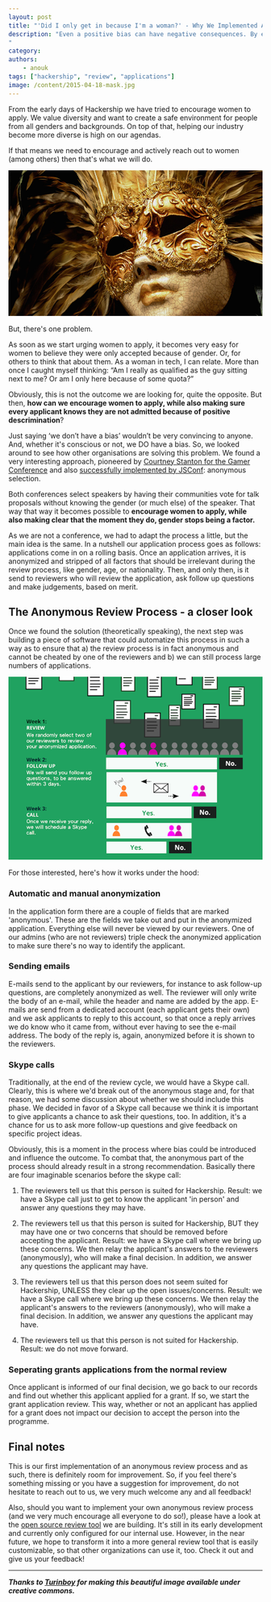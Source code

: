 ```yaml
---
layout: post
title: "'Did I only get in because I'm a woman?' - Why We Implemented An Anonymous Review Process"
description: "Even a positive bias can have negative consequences. By encouraging woman to apply for Hackership we may give the false impression that we accept women into the programme only because of their gender. To combat this notion we implemented an anonymous review process. Here's how we did that.
"
category:
authors:
    - anouk
tags: ["hackership", "review", "applications"]
image: /content/2015-04-18-mask.jpg
---
```


From the early days of Hackership we have tried to encourage women to apply. We value diversity and want to create a safe environment for people from all genders and backgrounds. On top of that, helping our industry become more diverse is high on our agendas.

If that means we need to encourage and actively reach out to women (among others) then that's what we will do.

![Anonymous Reviews](/content/2015-04-18-mask.jpg)

But, there's one problem.

As soon as we start urging women to apply, it becomes very easy for women to believe they were only accepted because of gender. Or, for others to think that about them. As a woman in tech, I can relate. More than once I caught myself thinking: “Am I really as qualified as the guy sitting next to me? Or am I only here because of some quota?”

Obviously, this is not the outcome we are looking for, quite the opposite. But then, **how can we encourage women to apply, while also making sure every applicant knows they are not admitted because of positive descrimination**?

Just saying ‘we don’t have a bias’ wouldn’t be very convincing to anyone. And, whether it's conscious or not, we DO have a bias. So, we looked around to see how other organisations are solving this problem. We found a very interesting approach, pioneered by [Courtney Stanton for the Gamer Conference](http://geekfeminism.org/2012/05/21/how-i-got-50-women-speakers-at-my-tech-conference/) and also [successfully implemented by JSConf](http://2012.jsconf.eu/2012/09/17/beating-the-odds-how-we-got-25-percent-women-speakers.html): anonymous selection.

Both conferences select speakers by having their communities vote for talk proposals without knowing the gender (or much else) of the speaker. That way that way it becomes possible to **encourage women to apply, while also making clear that the moment they do, gender stops being a factor.**

As we are not a conference, we had to adapt the process a little, but the main idea is the same. In a nutshell our application process goes as follows: applications come in on a rolling basis. Once an application arrives, it is anonymized and stripped of all factors that should be irrelevant during the review process, like gender, age, or nationality. Then, and only then, is it send to reviewers who will review the application, ask follow up questions and make judgements, based on merit.

## The Anonymous Review Process - a closer look
Once we found the solution (theoretically speaking), the next step was building a piece of software that could automatize this process in such a way as to ensure that a) the review process is in fact anonymous and cannot be cheated by one of the reviewers and b) we can still process large numbers of applications.

![Application Process](/content/2015-04-18-application-process.png)

For those interested, here's how it works under the hood:

### Automatic and manual anonymization
In the application form there are a couple of fields that are marked 'anonymous'. These are the fields we take out and put in the anonymized application. Everything else will never be viewed by our reviewers. One of our admins (who are not reviewers) triple check the anonymized application to make sure there's no way to identify the applicant.

### Sending emails
E-mails send to the applicant by our reviewers, for instance to ask follow-up questions, are completely anonymized as well. The reviewer will only write the body of an e-mail, while the header and name are added by the app. E-mails are send from a dedicated account (each applicant gets their own) and we ask applicants to reply to this account, so that once a reply arrives we do know who it came from, without ever having to see the e-mail address. The body of the reply is, again, anonymized before it is shown to the reviewers.

### Skype calls
Traditionally, at the end of the review cycle, we would have a Skype call. Clearly, this is where we'd break out of the anonymous stage and, for that reason, we had some discussion about whether we should include this phase. We decided in favor of a Skype call because we think it is important to give applicants a chance to ask their questions, too. In addition, it's a chance for us to ask more follow-up questions and give feedback on specific project ideas.

Obviously, this is a moment in the process where bias could be introduced and influence the outcome. To combat that, the anonymous part of the process should already result in a strong recommendation. Basically there are four imaginable scenarios before the skype call:

1. The reviewers tell us that this person is suited for Hackership. Result: we have a Skype call just to get to know the applicant 'in person' and answer any questions they may have.

2. The reviewers tell us that this person is suited for Hackership, BUT they may have one or two concerns that should be removed before accepting the applicant. Result: we have a Skype call where we bring up these concerns. We then relay the applicant's answers to the reviewers (anonymously), who will make a final decision. In addition, we answer any questions the applicant may have.

3. The reviewers tell us that this person does not seem suited for Hackership, UNLESS they clear up the open issues/concerns. Result: we have a Skype call where we bring up these concerns. We then relay the applicant's answers to the reviewers (anonymously), who will make a final decision. In addition, we answer any questions the applicant may have.

4. The reviewers tell us that this person is not suited for Hackership. Result: we do not move forward.

### Seperating grants applications from the normal review
Once applicant is informed of our final decision, we go back to our records and find out whether this applicant applied for a grant. If so, we start the grant application review. This way, whether or not an applicant has applied for a grant does not impact our decision to accept the person into the programme.

## Final notes
This is our first implementation of an anonymous review process and as such, there is definitely room for improvement. So, if you feel there's something missing or you have a suggestion for improvement, do not hesitate to reach out to us, we very much welcome any and all feedback!

Also, should you want to implement your own anonymous review process (and we very much encourage all everyone to do so!), please have a look at the [open source review tool](https://github.com/Hackership/reviewapp-backend) we are building. It's still in its early development and currently only configured for our internal use. However, in the near future, we hope to transform it into a more general review tool that is easily customizable, so that other organizations can use it, too. Check it out and give us your feedback!

---
***Thanks to [Turinboy](https://www.flickr.com/photos/turinboy/) 	for making this beautiful image available under creative commons.***
